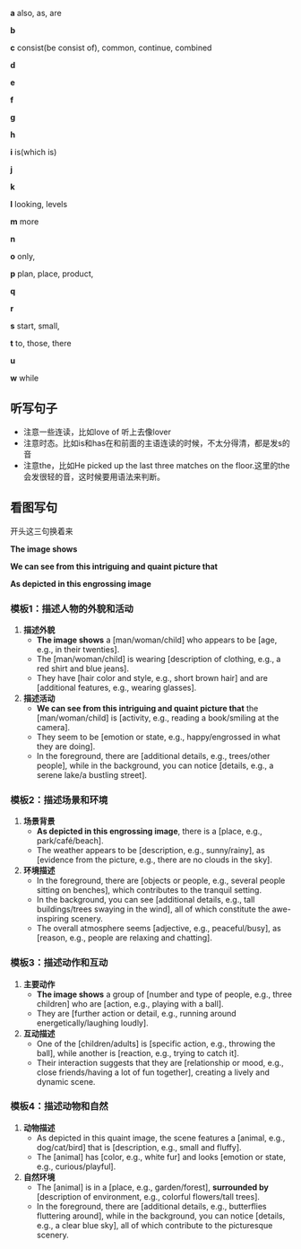 

**a** also, as, are

**b**

**c** consist(be consist of), common, continue, combined

**d**

**e**

**f**

**g**

**h**

**i** is(which is)

**j**

**k**

**l** looking, levels

**m** more

**n**

**o** only,

**p** plan, place, product, 

**q**

**r**

**s** start, small, 

**t**  to, those, there

**u**

**w** while

## 听写句子

- 注意一些连读，比如love of 听上去像lover
- 注意时态。比如is和has在和前面的主语连读的时候，不太分得清，都是发s的音
- 注意the，比如He picked up the last three matches on the floor.这里的the会发很轻的音，这时候要用语法来判断。

## 看图写句

开头这三句换着来

**The image shows**

**We can see from this intriguing and quaint picture that** 

**As depicted in this engrossing image**

### 模板1：描述人物的外貌和活动

1. **描述外貌**
   - **The image shows** a [man/woman/child] who appears to be [age, e.g., in their twenties].
   - The [man/woman/child] is wearing [description of clothing, e.g., a red shirt and blue jeans].
   - They have [hair color and style, e.g., short brown hair] and are [additional features, e.g., wearing glasses].
2. **描述活动**
   - **We can see from this intriguing and quaint picture that** the [man/woman/child] is [activity, e.g., reading a book/smiling at the camera].
   - They seem to be [emotion or state, e.g., happy/engrossed in what they are doing].
   - In the foreground, there are [additional details, e.g., trees/other people], while in the background, you can notice [details, e.g., a serene lake/a bustling street].

### 模板2：描述场景和环境

1. **场景背景**
   - **As depicted in this engrossing image**, there is a [place, e.g., park/café/beach].
   - The weather appears to be [description, e.g., sunny/rainy], as [evidence from the picture, e.g., there are no clouds in the sky].
2. **环境描述**
   - In the foreground, there are [objects or people, e.g., several people sitting on benches], which contributes to the tranquil setting.
   - In the background, you can see [additional details, e.g., tall buildings/trees swaying in the wind], all of which constitute the awe-inspiring scenery.
   - The overall atmosphere seems [adjective, e.g., peaceful/busy], as [reason, e.g., people are relaxing and chatting].

### 模板3：描述动作和互动

1. **主要动作**
   - **The image shows** a group of [number and type of people, e.g., three children] who are [action, e.g., playing with a ball].
   - They are [further action or detail, e.g., running around energetically/laughing loudly].
2. **互动描述**
   - One of the [children/adults] is [specific action, e.g., throwing the ball], while another is [reaction, e.g., trying to catch it].
   - Their interaction suggests that they are [relationship or mood, e.g., close friends/having a lot of fun together], creating a lively and dynamic scene.

### 模板4：描述动物和自然

1. **动物描述**
   - As depicted in this quaint image, the scene features a [animal, e.g., dog/cat/bird] that is [description, e.g., small and fluffy].
   - The [animal] has [color, e.g., white fur] and looks [emotion or state, e.g., curious/playful].
2. **自然环境**
   - The [animal] is in a [place, e.g., garden/forest], **surrounded by** [description of environment, e.g., colorful flowers/tall trees].
   - In the foreground, there are [additional details, e.g., butterflies fluttering around], while in the background, you can notice [details, e.g., a clear blue sky], all of which contribute to the picturesque scenery.
